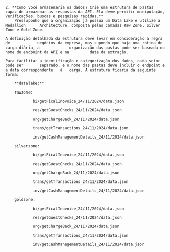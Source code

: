 	2. **Como você armazenaria os dados? Crie uma estrutura de pastas capaz de armazenar as respostas da API. Ela deve permitir manipulação, verificações, buscas e pesquisas rápidas.**
        Pressuponho que a organização já possua um Data Lake e utilize a Medallion 		Architecture, composta pelas camadas Raw Zone, Silver Zone e Gold Zone.	

	A definição detalhada da estrutura deve levar em consideração a regra de 			negócios da empresa, mas supondo que haja uma rotina de carga diária, a 			organização das pastas pode ser baseada no nome do endpoint da API e na 		data da extração.

	Para facilitar a identificação e categorização dos dados, cada setor pode ser 		separado, e o nome das pastas deve incluir o endpoint e a data correspondente 	à 	carga. A estrutura ficaria da seguinte forma:

		**datalake:**

		rawzone: 
		
                bi/getFicalInovoice_24/11/2024/data.json
                
                res/getGuestChecks_24/11/2024/data.json
                
                org/getChargeBack_24/11/2024/data.json
                
                trans/getTransactions_24/11/2024/data.json
                
                inv/getCashManagementDetails_24/11/2024/data.json
            
		silverzone:
		
		        bi/getFicalInovoice_24/11/2024/data.json
                
                res/getGuestChecks_24/11/2024/data.json
                
                org/getChargeBack_24/11/2024/data.json
                
                trans/getTransactions_24/11/2024/data.json
                
                inv/getCashManagementDetails_24/11/2024/data.json

		goldzone:
		
		        bi/getFicalInovoice_24/11/2024/data.json
                
                res/getGuestChecks_24/11/2024/data.json
                
                org/getChargeBack_24/11/2024/data.json
                
                trans/getTransactions_24/11/2024/data.json
                
                inv/getCashManagementDetails_24/11/2024/data.json
